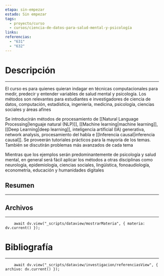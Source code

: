 ```yaml
---
etapa: sin-empezar
estado: Sin empezar
tags:
  - proyecto/curso
  - cursos/ciencia-de-datos-para-salud-mental-y-psicología
links: 
referencias:
  - "631"
  - "632"
---
```

# Descripción
---
El curso es para quienes quieran indagar en técnicas computacionales para medir, predecir y entender variables de salud mental y psicología. Los métodos son relevantes para estudiantes e investigadores de ciencia de datos, computación, estadística, ingeniería, medicina, psicología, ciencias sociales y áreas afines

Se introducirán métodos de procesamiento de [[Natural Language Processing|lenguaje natural (NLP)]], [[Machine learning|machine learning]], [[Deep Learning|deep learning]], inteligencia artificial (IA) generativa, network analysis, procesamiento del habla e [[Inferencia causal|inferencia causal]]. Se proveerán tutoriales prácticos para la mayoría de los temas. También se discutirán problemas más avanzados de cada tema

Mientras que los ejemplos serán predominantemente de psicología y salud mental, en general será fácil aplicar los métodos a otras disciplinas como neurología, epidemiología, ciencias sociales, lingüística, fonoaudiología, econometría, educación y humanidades digitales

## Resumen
---


## Archivos
---
```dataviewjs
	await dv.view("_scripts/dataview/mostrarMateria", { materia: dv.current() });
```


# Bibliografía
---
```dataviewjs
	await dv.view("_scripts/dataview/investigacion/referenciasView", { archivo: dv.current() });
```